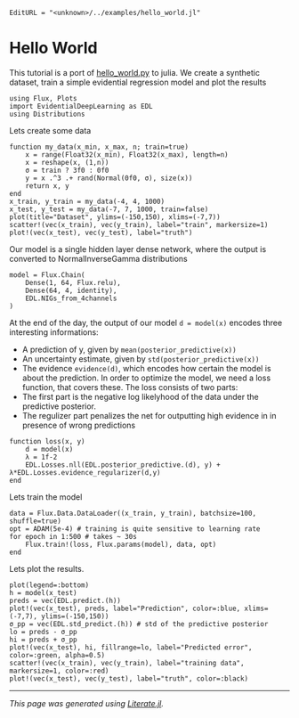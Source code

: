 ```@meta
EditURL = "<unknown>/../examples/hello_world.jl"
```

# Hello World
This tutorial is a port of [hello_world.py](https://github.com/aamini/evidential-deep-learning/blob/d1d8e395fb083308d14fa92c5ce766e97b2a066a/hello_world.py) to julia.
We create a synthetic dataset, train a simple evidential regression model and plot the results

````@example hello_world
using Flux, Plots
import EvidentialDeepLearning as EDL
using Distributions
````

Lets create some data

````@example hello_world
function my_data(x_min, x_max, n; train=true)
    x = range(Float32(x_min), Float32(x_max), length=n)
    x = reshape(x, (1,n))
    σ = train ? 3f0 : 0f0
    y = x .^3 .+ rand(Normal(0f0, σ), size(x))
    return x, y
end
x_train, y_train = my_data(-4, 4, 1000)
x_test, y_test = my_data(-7, 7, 1000, train=false)
plot(title="Dataset", ylims=(-150,150), xlims=(-7,7))
scatter!(vec(x_train), vec(y_train), label="train", markersize=1)
plot!(vec(x_test), vec(y_test), label="truth")
````

Our model is a single hidden layer dense network, where the output is converted to NormalInverseGamma
distributions

````@example hello_world
model = Flux.Chain(
    Dense(1, 64, Flux.relu),
    Dense(64, 4, identity),
    EDL.NIGs_from_4channels
)
````

At the end of the day, the output of our model `d = model(x)` encodes three interesting informations:
* A prediction of y, given by `mean(posterior_predictive(x))`
* An uncertainty estimate, given by `std(posterior_predictive(x))`
* The evidence `evidence(d)`, which encodes how certain the model is about the prediction.
In order to optimize the model, we need a loss function, that covers these. The loss consists of two parts:
* The first part is the negative log likelyhood of the data under the predictive posterior.
* The regulizer part penalizes the net for outputting high evidence in in presence of wrong predictions

````@example hello_world
function loss(x, y)
    d = model(x)
    λ = 1f-2
    EDL.Losses.nll(EDL.posterior_predictive.(d), y) + λ*EDL.Losses.evidence_regularizer(d,y)
end
````

Lets train the model

````@example hello_world
data = Flux.Data.DataLoader((x_train, y_train), batchsize=100, shuffle=true)
opt = ADAM(5e-4) # training is quite sensitive to learning rate
for epoch in 1:500 # takes ~ 30s
    Flux.train!(loss, Flux.params(model), data, opt)
end
````

Lets plot the results.

````@example hello_world
plot(legend=:bottom)
h = model(x_test)
preds = vec(EDL.predict.(h))
plot!(vec(x_test), preds, label="Prediction", color=:blue, xlims=(-7,7), ylims=(-150,150))
σ_pp = vec(EDL.std_predict.(h)) # std of the predictive posterior
lo = preds - σ_pp
hi = preds + σ_pp
plot!(vec(x_test), hi, fillrange=lo, label="Predicted error", color=:green, alpha=0.5)
scatter!(vec(x_train), vec(y_train), label="training data", markersize=1, color=:red)
plot!(vec(x_test), vec(y_test), label="truth", color=:black)
````

---

*This page was generated using [Literate.jl](https://github.com/fredrikekre/Literate.jl).*


